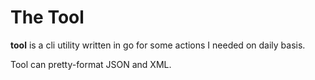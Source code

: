 # The Tool
**tool** is a cli utility written in go for some actions I needed on daily basis.

Tool can pretty-format JSON and XML. 
